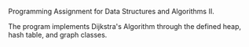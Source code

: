 Programming Assignment for Data Structures and Algorithms II.

The program implements Dijkstra's Algorithm through the defined heap, hash table, and graph classes.
